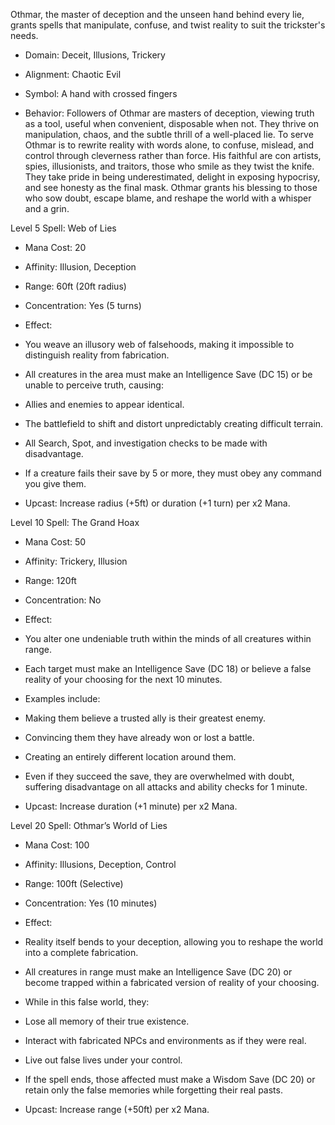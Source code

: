 Othmar, the master of deception and the unseen hand behind every lie, grants spells that manipulate, confuse, and twist reality to suit the trickster's needs.

- Domain: Deceit, Illusions, Trickery
    
- Alignment: Chaotic Evil
    
- Symbol: A hand with crossed fingers
    
- Behavior: Followers of Othmar are masters of deception, viewing truth as a tool, useful when convenient, disposable when not. They thrive on manipulation, chaos, and the subtle thrill of a well-placed lie. To serve Othmar is to rewrite reality with words alone, to confuse, mislead, and control through cleverness rather than force. His faithful are con artists, spies, illusionists, and traitors, those who smile as they twist the knife. They take pride in being underestimated, delight in exposing hypocrisy, and see honesty as the final mask. Othmar grants his blessing to those who sow doubt, escape blame, and reshape the world with a whisper and a grin.
    

Level 5 Spell: Web of Lies

- Mana Cost: 20
    
- Affinity: Illusion, Deception
    
- Range: 60ft (20ft radius)
    
- Concentration: Yes (5 turns)
    
- Effect:
    

- You weave an illusory web of falsehoods, making it impossible to distinguish reality from fabrication.
    
- All creatures in the area must make an Intelligence Save (DC 15) or be unable to perceive truth, causing:
    

- Allies and enemies to appear identical.
    
- The battlefield to shift and distort unpredictably creating difficult terrain.
    
- All Search, Spot, and investigation checks to be made with disadvantage.
    

- If a creature fails their save by 5 or more, they must obey any command you give them.
    

- Upcast: Increase radius (+5ft) or duration (+1 turn) per x2 Mana.
    

Level 10 Spell: The Grand Hoax

- Mana Cost: 50
    
- Affinity: Trickery, Illusion
    
- Range: 120ft
    
- Concentration: No
    
- Effect:
    

- You alter one undeniable truth within the minds of all creatures within range.
    
- Each target must make an Intelligence Save (DC 18) or believe a false reality of your choosing for the next 10 minutes.
    
- Examples include:
    

- Making them believe a trusted ally is their greatest enemy.
    
- Convincing them they have already won or lost a battle.
    
- Creating an entirely different location around them.
    

- Even if they succeed the save, they are overwhelmed with doubt, suffering disadvantage on all attacks and ability checks for 1 minute.
    

- Upcast: Increase duration (+1 minute) per x2 Mana.
    

Level 20 Spell: Othmar’s World of Lies

- Mana Cost: 100
    
- Affinity: Illusions, Deception, Control
    
- Range: 100ft (Selective)
    
- Concentration: Yes (10 minutes)
    
- Effect:
    

- Reality itself bends to your deception, allowing you to reshape the world into a complete fabrication.
    
- All creatures in range must make an Intelligence Save (DC 20) or become trapped within a fabricated version of reality of your choosing.
    
- While in this false world, they:
    

- Lose all memory of their true existence.
    
- Interact with fabricated NPCs and environments as if they were real.
    
- Live out false lives under your control.
    

- If the spell ends, those affected must make a Wisdom Save (DC 20) or retain only the false memories while forgetting their real pasts.
    

- Upcast: Increase range (+50ft) per x2 Mana.